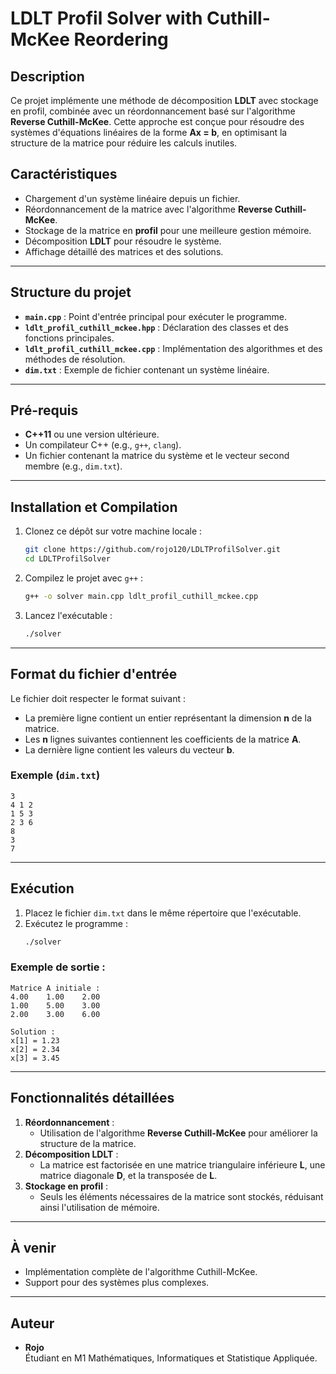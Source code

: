 # **LDLT Profil Solver with Cuthill-McKee Reordering**

## **Description**
Ce projet implémente une méthode de décomposition **LDLT** avec stockage en profil, combinée avec un réordonnancement basé sur l'algorithme **Reverse Cuthill-McKee**. Cette approche est conçue pour résoudre des systèmes d'équations linéaires de la forme **Ax = b**, en optimisant la structure de la matrice pour réduire les calculs inutiles.

## **Caractéristiques**
- Chargement d'un système linéaire depuis un fichier.
- Réordonnancement de la matrice avec l'algorithme **Reverse Cuthill-McKee**.
- Stockage de la matrice en **profil** pour une meilleure gestion mémoire.
- Décomposition **LDLT** pour résoudre le système.
- Affichage détaillé des matrices et des solutions.

---

## **Structure du projet**
- **`main.cpp`** : Point d'entrée principal pour exécuter le programme.
- **`ldlt_profil_cuthill_mckee.hpp`** : Déclaration des classes et des fonctions principales.
- **`ldlt_profil_cuthill_mckee.cpp`** : Implémentation des algorithmes et des méthodes de résolution.
- **`dim.txt`** : Exemple de fichier contenant un système linéaire.

---

## **Pré-requis**
- **C++11** ou une version ultérieure.
- Un compilateur C++ (e.g., `g++`, `clang`).
- Un fichier contenant la matrice du système et le vecteur second membre (e.g., `dim.txt`).

---

## **Installation et Compilation**
1. Clonez ce dépôt sur votre machine locale :
   ```bash
   git clone https://github.com/rojo120/LDLTProfilSolver.git
   cd LDLTProfilSolver
   ```

2. Compilez le projet avec `g++` :
   ```bash
   g++ -o solver main.cpp ldlt_profil_cuthill_mckee.cpp
   ```

3. Lancez l'exécutable :
   ```bash
   ./solver
   ```

---

## **Format du fichier d'entrée**
Le fichier doit respecter le format suivant :
- La première ligne contient un entier représentant la dimension **n** de la matrice.
- Les **n** lignes suivantes contiennent les coefficients de la matrice **A**.
- La dernière ligne contient les valeurs du vecteur **b**.

### Exemple (`dim.txt`)
```
3
4 1 2
1 5 3
2 3 6
8
3
7
```

---

## **Exécution**
1. Placez le fichier `dim.txt` dans le même répertoire que l'exécutable.
2. Exécutez le programme :
   ```bash
   ./solver
   ```

### Exemple de sortie :
```
Matrice A initiale :
4.00    1.00    2.00
1.00    5.00    3.00
2.00    3.00    6.00

Solution :
x[1] = 1.23
x[2] = 2.34
x[3] = 3.45
```

---

## **Fonctionnalités détaillées**
1. **Réordonnancement** :
   - Utilisation de l'algorithme **Reverse Cuthill-McKee** pour améliorer la structure de la matrice.
2. **Décomposition LDLT** :
   - La matrice est factorisée en une matrice triangulaire inférieure **L**, une matrice diagonale **D**, et la transposée de **L**.
3. **Stockage en profil** :
   - Seuls les éléments nécessaires de la matrice sont stockés, réduisant ainsi l'utilisation de mémoire.

---

## **À venir**
- Implémentation complète de l'algorithme Cuthill-McKee.
- Support pour des systèmes plus complexes.

---

## **Auteur**
- **Rojo**  
Étudiant en M1 Mathématiques, Informatiques et Statistique Appliquée.

